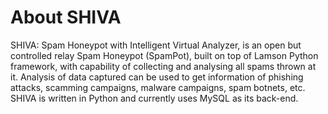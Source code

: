 About SHIVA
===========
SHIVA: Spam Honeypot with Intelligent Virtual Analyzer, is an open but controlled relay Spam Honeypot (SpamPot), built on top of Lamson Python framework, with capability of collecting and analysing all spams thrown at it. Analysis of data captured can be used to get information of phishing attacks, scamming campaigns, malware campaigns, spam botnets, etc. SHIVA is written in Python and currently uses MySQL as its back-end.
